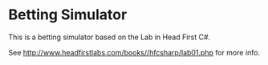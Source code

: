 ﻿# Betting Simulator

This is a betting simulator based on the Lab in Head First C#.

See http://www.headfirstlabs.com/books//hfcsharp/lab01.php for more info.